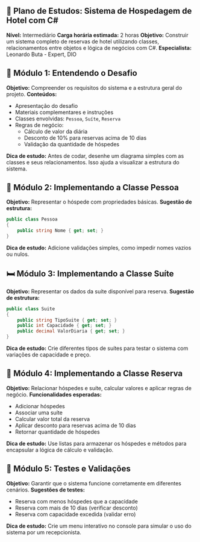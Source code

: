 ## 🧠 Plano de Estudos: Sistema de Hospedagem de Hotel com C#

**Nível:** Intermediário **Carga horária estimada:** 2 horas **Objetivo:** Construir um sistema completo de reservas de hotel utilizando classes, relacionamentos entre objetos e lógica de negócios com C#.
**Especialista:** Leonardo Buta - Expert, DIO

## 🏨 Módulo 1: Entendendo o Desafio
**Objetivo:** Compreender os requisitos do sistema e a estrutura geral do projeto.
**Conteúdos:**
- Apresentação do desafio
- Materiais complementares e instruções
- Classes envolvidas: `Pessoa`, `Suíte`, `Reserva`
- Regras de negócio:
    - Cálculo de valor da diária
    - Desconto de 10% para reservas acima de 10 dias
    - Validação da quantidade de hóspedes

**Dica de estudo:** Antes de codar, desenhe um diagrama simples com as classes e seus relacionamentos. Isso ajuda a visualizar a estrutura do sistema.

## 👥 Módulo 2: Implementando a Classe Pessoa
**Objetivo:** Representar o hóspede com propriedades básicas.
**Sugestão de estrutura:**
```c#
public class Pessoa
{
    public string Nome { get; set; }
}
```

**Dica de estudo:** Adicione validações simples, como impedir nomes vazios ou nulos.

## 🛏️ Módulo 3: Implementando a Classe Suíte
**Objetivo:** Representar os dados da suíte disponível para reserva.
**Sugestão de estrutura:**
```c#
public class Suite
{
    public string TipoSuite { get; set; }
    public int Capacidade { get; set; }
    public decimal ValorDiaria { get; set; }
}
```

**Dica de estudo:** Crie diferentes tipos de suítes para testar o sistema com variações de capacidade e preço.

## 📅 Módulo 4: Implementando a Classe Reserva
**Objetivo:** Relacionar hóspedes e suíte, calcular valores e aplicar regras de negócio.
**Funcionalidades esperadas:**
- Adicionar hóspedes
- Associar uma suíte
- Calcular valor total da reserva
- Aplicar desconto para reservas acima de 10 dias
- Retornar quantidade de hóspedes

**Dica de estudo:** Use listas para armazenar os hóspedes e métodos para encapsular a lógica de cálculo e validação.

## 🧪 Módulo 5: Testes e Validações
**Objetivo:** Garantir que o sistema funcione corretamente em diferentes cenários.
**Sugestões de testes:**
- Reserva com menos hóspedes que a capacidade
- Reserva com mais de 10 dias (verificar desconto)
- Reserva com capacidade excedida (validar erro)

**Dica de estudo:** Crie um menu interativo no console para simular o uso do sistema por um recepcionista.

